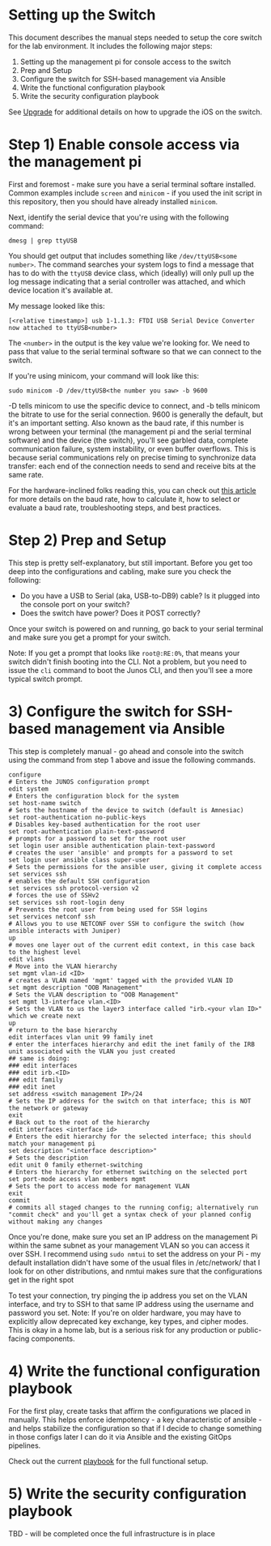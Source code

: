 # Setting up the Switch

This document describes the manual steps needed to setup the core switch for the lab environment.
It includes the following major steps:
1) Setting up the management pi for console access to the switch
2) Prep and Setup
3) Configure the switch for SSH-based management via Ansible
4) Write the functional configuration playbook
5) Write the security configuration playbook

See [Upgrade](upgrade.md) for additional details on how to upgrade the iOS on the switch.

# Step 1) Enable console access via the management pi

First and foremost - make sure you have a serial terminal softare installed. Common examples include `screen` and `minicom` - if you used the init script in this repository, then you should have already installed `minicom`.

Next, identify the serial device that you're using with the following command:
```
dmesg | grep ttyUSB
```

You should get output that includes something like `/dev/ttyUSB<some number>`. The command searches your system logs to find a message that has to do with the `ttyUSB` device class, which (ideally) will only pull up the log message indicating that a serial controller was attached, and which device location it's available at.

My message looked like this:
```
[<relative timestamp>] usb 1-1.1.3: FTDI USB Serial Device Converter now attached to ttyUSB<number>
```

The `<number>` in the output is the key value we're looking for. We need to pass that value to the serial terminal software so that we can connect to the switch.

If you're using minicom, your command will look like this:
```
sudo minicom -D /dev/ttyUSB<the number you saw> -b 9600
```
-D tells minicom to use the specific device to connect, and -b tells minicom the bitrate to use for the serial connection. 9600 is generally the default, but it's an important setting. Also known as the baud rate, if this number is wrong between your terminal (the management pi and the serial terminal software) and the device (the switch), you'll see garbled data, complete communication failure, system instability, or even buffer overflows. This is because serial communications rely on precise timing to synchronize data transfer: each end of the connection needs to send and receive bits at the same rate.

For the hardware-inclined folks reading this, you can check out [this article](https://www.botasys.com/post/baud-rate-guide) for more details on the baud rate, how to calculate it, how to select or evaluate a baud rate, troubleshooting steps, and best practices.

# Step 2) Prep and Setup

This step is pretty self-explanatory, but still important. Before you get too deep into the configurations and cabling, make sure you check the following:
- Do you have a USB to Serial (aka, USB-to-DB9) cable? Is it plugged into the console port on your switch?
- Does the switch have power? Does it POST correctly?

Once your switch is powered on and running, go back to your serial terminal and make sure you get a prompt for your switch.

Note: If you get a prompt that looks like `root@:RE:0%`, that means your switch didn't finish booting into the CLI. Not a problem, but you need to issue the `cli` command to boot the Junos CLI, and then you'll see a more typical switch prompt.

# 3) Configure the switch for SSH-based management via Ansible

This step is completely manual - go ahead and console into the switch using the command from step 1 above and issue the following commands.

```
configure
# Enters the JUNOS configuration prompt
edit system
# Enters the configuration block for the system
set host-name switch
# Sets the hostname of the device to switch (default is Amnesiac)
set root-authentication no-public-keys
# Disables key-based authentication for the root user
set root-authentication plain-text-password
# prompts for a password to set for the root user
set login user ansible authentication plain-text-password
# creates the user 'ansible' and prompts for a password to set
set login user ansible class super-user
# Sets the permissions for the ansible user, giving it complete access
set services ssh
# enables the default SSH configuration
set services ssh protocol-version v2
# forces the use of SSHv2
set services ssh root-login deny
# Prevents the root user from being used for SSH logins
set services netconf ssh
# Allows you to use NETCONF over SSH to configure the switch (how ansible interacts with Juniper)
up
# moves one layer out of the current edit context, in this case back to the highest level
edit vlans
# Move into the VLAN hierarchy
set mgmt vlan-id <ID>
# creates a VLAN named 'mgmt' tagged with the provided VLAN ID
set mgmt description "OOB Management"
# Sets the VLAN description to "OOB Management"
set mgmt l3-interface vlan.<ID>
# Sets the VLAN to us the layer3 interface called "irb.<your vlan ID>" which we create next
up
# return to the base hierarchy
edit interfaces vlan unit 99 family inet
# enter the interfaces hierarchy and edit the inet family of the IRB unit associated with the VLAN you just created
## same is doing:
### edit interfaces
### edit irb.<ID>
### edit family
### edit inet
set address <switch management IP>/24
# Sets the IP address for the switch on that interface; this is NOT the network or gateway
exit
# Back out to the root of the hierarchy
edit interfaces <interface id>
# Enters the edit hierarchy for the selected interface; this should match your management pi
set description "<interface description>"
# Sets the description
edit unit 0 family ethernet-switching
# Enters the hierarchy for ethernet switching on the selected port
set port-mode access vlan members mgmt
# Sets the port to access mode for management VLAN
exit
commit
# commits all staged changes to the running config; alternatively run "commit check" and you'll get a syntax check of your planned config without making any changes
```

Once you're done, make sure you set an IP address on the management Pi within the same subnet as your management VLAN so you can access it over SSH. I recommend using `sudo nmtui` to set the address on your Pi - my default installation didn't have some of the usual files in /etc/network/ that I look for on other distributions, and nmtui makes sure that the configurations get in the right spot

To test your connection, try pinging the ip address you set on the VLAN interface, and try to SSH to that same IP address using the username and password you set.
Note: If you're on older hardware, you may have to explicitly allow deprecated key exchange, key types, and cipher modes. This is okay in a home lab, but is a serious risk for any production or public-facing components.

# 4) Write the functional configuration playbook

For the first play, create tasks that affirm the configurations we placed in manually. This helps enforce idempotency - a key characteristic of ansible - and helps stabilize the configuration so that if I decide to change something in those configs later I can do it via Ansible and the existing GitOps pipelines.

Check out the current [playbook](../../ansible/playbooks/switch/configure_switch.yml) for the full functional setup.

# 5) Write the security configuration playbook

TBD - will be completed once the full infrastructure is in place
